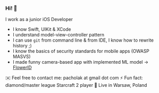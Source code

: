 ### Hi! 👋 

<!--
**kpacholak/kpacholak** is a ✨ _special_ ✨ repository because its `README.md` (this file) appears on your GitHub profile.-->

I work as a junior iOS Developer

- I know Swift, UIKit & XCode
- I understand model-view-controller pattern
- I can use `git` from command line & from IDE, I know how to rewrite history ;)
- I know the basics of security standards for mobile apps (OWASP MASVS)
- I made funny camera-based app with implemented ML model -> [FlowerID](https://github.com/kpacholak/FlowerID)

✉️ Feel free to contact me: pacholak at gmail dot com
⚡ Fun fact: diamond/master league Starcraft 2 player
🌆 Live in Warsaw, Poland
